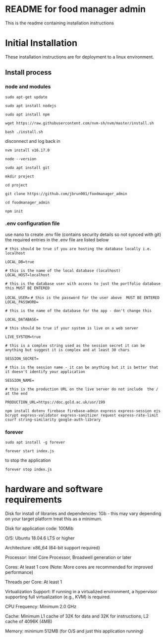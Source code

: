 # README for food manager admin
This is the readme containing installation instructions 

# Initial Installation
These installation instructions are for deployment to a linux environment.

## Install process 

### node and modules

`sudo apt-get update`

`sudo apt install nodejs`

`sudo apt install npm`

`wget https://raw.githubusercontent.com/nvm-sh/nvm/master/install.sh`

`bash ./install.sh`

disconnect and log back in

`nvm install v16.17.0`

`node --version` 

`sudo apt install git`

`mkdir project`

`cd project`

`git clone https://github.com/jbrun001/foodmanager_admin`

`cd foodmanager_admin`

`npm init`

### .env configuration file
use nano to create .env file (contains security details so not synced with git) the required entries in the .env file are listed below

`# this should be true if you are hosting the database locally i.e. localhost`

`LOCAL_DB=true`

`# this is the name of the local database (localhost)`
`LOCAL_HOST=localhost`

`# this is the database user with access to just the portfolio database this MUST BE ENTERED`

`LOCAL_USER=`
`# this is the password for the user above  MUST BE ENTERED`
`LOCAL_PASSWORD=`

`# this is the name of the database for the app - don't change this`

`LOCAL_DATABASE=`

`# this should be true if your system is live on a web server`

`LIVE_SYSTEM=true`

`# this is a complex string used as the session secret it can be anything but suggest it is complex and at least 30 chars`

`SESSION_SECRET=`

`# this is the session name - it can be anything but it is better that it doesn't identify your application`

`SESSION_NAME=`

`# this is the production URL on the live server do not include 
the / at the end`

`PRODUCTION_URL=https://doc.gold.ac.uk/usr/199`


`npm install dotenv firebase firebase-admin express express-session ejs bcrypt express-validator express-sanitizer request express-rate-limit csurf string-similarity google-auth-library`

### forever

`sudo apt install -g forever`

`forever start index.js`

to stop the application

`forever stop index.js`

# hardware and software requirements

Disk for install of libraries and dependencies: 1Gb - this may vary depending on your target platform treat this as a minimum.

Disk for application code: 100Mib

O/S: Ubuntu 18.04.6 LTS or higher 

Architecture: x86_64 (64-bit support required)

Processor: Intel Core Processor, Broadwell generation or later

Cores: At least 1 core (Note: More cores are recommended for improved performance)

Threads per Core: At least 1

Virtualization Support: If running in a virtualized environment, a hypervisor supporting full virtualization (e.g., KVM) is required.

CPU Frequency: Minimum 2.0 GHz 

Cache: Minimum L1 cache of 32K for data and 32K for instructions, L2 cache of 4096K (4MB)

Memory: minimum 512MB (for O/S and just this application running)

